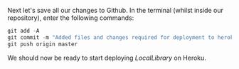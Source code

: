 Next let's save all our changes to Github. In the terminal (whilst inside our repository), enter the following commands:
    
```js    
git add -A
git commit -m "Added files and changes required for deployment to heroku"
git push origin master
```

We should now be ready to start deploying _LocalLibrary_ on Heroku.
